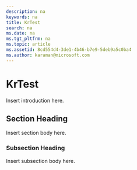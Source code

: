 ```yaml
---
description: na
keywords: na
title: KrTest
search: na
ms.date: na
ms.tgt_pltfrm: na
ms.topic: article
ms.assetid: 8cd554d4-3de1-4b46-b7e9-5deb9a5c0ba4
ms.author: karaman@microsoft.com
---
```

# KrTest
Insert introduction here.

## Section Heading
Insert section body here.

### Subsection Heading
Insert subsection body here.

